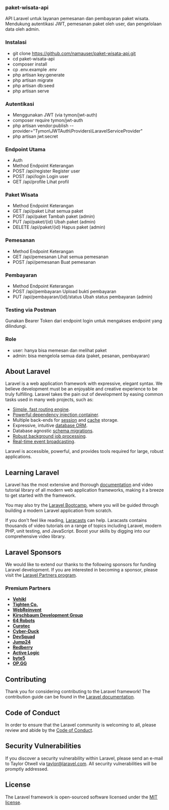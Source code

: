 ### paket-wisata-api
API Laravel untuk layanan pemesanan dan pembayaran paket wisata. Mendukung autentikasi JWT, pemesanan paket oleh user, dan pengelolaan data oleh admin.

### Instalasi
- git clone https://github.com/namauser/paket-wisata-api.git
- cd paket-wisata-api
- composer install
- cp .env.example .env
- php artisan key:generate
- php artisan migrate
- php artisan db:seed
- php artisan serve

### Autentikasi
- Menggunakan JWT (via tymon/jwt-auth)
- composer require tymon/jwt-auth
- php artisan vendor:publish --provider="Tymon\JWTAuth\Providers\LaravelServiceProvider"
- php artisan jwt:secret

### Endpoint Utama
- Auth
- Method	Endpoint	Keterangan
- POST	/api/register	Register user
- POST	/api/login	Login user
- GET	/api/profile	Lihat profil

### Paket Wisata
- Method	Endpoint	Keterangan
- GET	/api/paket	Lihat semua paket
- POST	/api/paket	Tambah paket (admin)
- PUT	/api/paket/{id}	Ubah paket (admin)
- DELETE	/api/paket/{id}	Hapus paket (admin)

### Pemesanan
- Method	Endpoint	Keterangan
- GET	/api/pemesanan	Lihat semua pemesanan
- POST	/api/pemesanan	Buat pemesanan

### Pembayaran
- Method	Endpoint	Keterangan
- POST	/api/pembayaran	Upload bukti pembayaran
- PUT	/api/pembayaran/{id}/status	Ubah status pembayaran (admin)

### Testing via Postman
Gunakan Bearer Token dari endpoint login untuk mengakses endpoint yang dilindungi.

### Role
- user: hanya bisa memesan dan melihat paket
- admin: bisa mengelola semua data (paket, pesanan, pembayaran)

## About Laravel

Laravel is a web application framework with expressive, elegant syntax. We believe development must be an enjoyable and creative experience to be truly fulfilling. Laravel takes the pain out of development by easing common tasks used in many web projects, such as:

- [Simple, fast routing engine](https://laravel.com/docs/routing).
- [Powerful dependency injection container](https://laravel.com/docs/container).
- Multiple back-ends for [session](https://laravel.com/docs/session) and [cache](https://laravel.com/docs/cache) storage.
- Expressive, intuitive [database ORM](https://laravel.com/docs/eloquent).
- Database agnostic [schema migrations](https://laravel.com/docs/migrations).
- [Robust background job processing](https://laravel.com/docs/queues).
- [Real-time event broadcasting](https://laravel.com/docs/broadcasting).

Laravel is accessible, powerful, and provides tools required for large, robust applications.

## Learning Laravel

Laravel has the most extensive and thorough [documentation](https://laravel.com/docs) and video tutorial library of all modern web application frameworks, making it a breeze to get started with the framework.

You may also try the [Laravel Bootcamp](https://bootcamp.laravel.com), where you will be guided through building a modern Laravel application from scratch.

If you don't feel like reading, [Laracasts](https://laracasts.com) can help. Laracasts contains thousands of video tutorials on a range of topics including Laravel, modern PHP, unit testing, and JavaScript. Boost your skills by digging into our comprehensive video library.

## Laravel Sponsors

We would like to extend our thanks to the following sponsors for funding Laravel development. If you are interested in becoming a sponsor, please visit the [Laravel Partners program](https://partners.laravel.com).

### Premium Partners

- **[Vehikl](https://vehikl.com/)**
- **[Tighten Co.](https://tighten.co)**
- **[WebReinvent](https://webreinvent.com/)**
- **[Kirschbaum Development Group](https://kirschbaumdevelopment.com)**
- **[64 Robots](https://64robots.com)**
- **[Curotec](https://www.curotec.com/services/technologies/laravel/)**
- **[Cyber-Duck](https://cyber-duck.co.uk)**
- **[DevSquad](https://devsquad.com/hire-laravel-developers)**
- **[Jump24](https://jump24.co.uk)**
- **[Redberry](https://redberry.international/laravel/)**
- **[Active Logic](https://activelogic.com)**
- **[byte5](https://byte5.de)**
- **[OP.GG](https://op.gg)**

## Contributing

Thank you for considering contributing to the Laravel framework! The contribution guide can be found in the [Laravel documentation](https://laravel.com/docs/contributions).

## Code of Conduct

In order to ensure that the Laravel community is welcoming to all, please review and abide by the [Code of Conduct](https://laravel.com/docs/contributions#code-of-conduct).

## Security Vulnerabilities

If you discover a security vulnerability within Laravel, please send an e-mail to Taylor Otwell via [taylor@laravel.com](mailto:taylor@laravel.com). All security vulnerabilities will be promptly addressed.

## License

The Laravel framework is open-sourced software licensed under the [MIT license](https://opensource.org/licenses/MIT).

